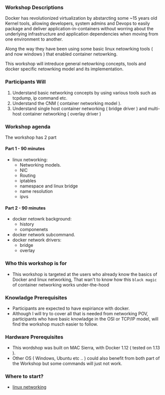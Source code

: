 ### Workshop Descriptions

Docker has revolutionized virtualization by abstarcting some ~15 years old Kernel tools, 
allowing developers, system admins and Devops to easily package and deliver application-in-containers 
without worring about the underlying infrastructure and application dependencies when moving from one environment to another.  

Along the way they have been using some basic linux netowrking tools ( and now windows ) that enabled container netowrking.

This workshop will intreduce general netowrking concepts, tools and docker specific netowrking model and its implementation.

### Participants Will

1. Understand basic networking concepts by using various tools such as tcpdump, ip command etc.
2. Understand the CNM ( container networking model ).
3. Understand single host container networking ( bridge driver ) and multi-host container networking ( overlay driver )

### Workshop agenda

The workshop has 2 part 

#### Part 1 - 90 minutes

- linux networking:
    - Networking models.
    - NIC
    - Routing
    - iptables
    - namespace and linux bridge
    - name resolution
    - ipvs

#### Part 2 - 90 minutes
- docker netowrk background:
    - history
    - componenets
- docker network subcommand. 
- docker network drivers:
    - bridge
    - overlay

### Who this workshop is for

- This workshop is targeted at the users who already know the basics of Docker and linux networking, 
That wan't to know how this `black magic` of container networking works under-the-hood

### Knowladge Prerequisites
- Participants are expected to have expiriance with docker.
- Although I will try to cover all that is needed from networking POV, participants who have basic knowladge in the OSI or TCP/IP model, will find the workshop musch easier to follow.

### Hardware Prerequisites
- This wordshop was built on MAC Sierra, with Docker 1.12 ( tested on 1.13 ).
- Other OS ( Windows, Ubuntu etc .. ) could also benefit from both part of the Workshop but some commands will just not work. 


### Where to start? 
* [linux networking](linux-networking/README.md)